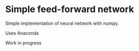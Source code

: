 # Simple feed-forward network
Simple implementation of neural network with numpy.

Uses Anaconda

Work in progress
